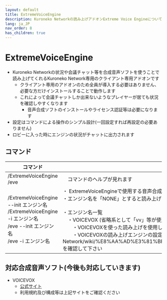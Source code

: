 ```yaml
---
layout: default
title: ExtremeVoiceEngine
description: Kuroneko Networkの読み上げアドオンExtreme Voice Engineについて
lang: ja_JP
nav_order: 8
has_children: true
---
```


# ExtremeVoiceEngine

- Kuroneko Networkの状況や会議チャット等を合成音声ソフトを使うことで読み上げてくれるKuroneko Network専用のクライアント専用アドオンです
  - クライアント専用のアドオンのため全員が導入する必要はありません、必要な方だけインストールすることで動作します
  - これによって会議チャットしか出来ないようなプレイヤーが居ても状況を確認しやすくなります
    - 音声合成ソフトのインストールやライセンス認証等は必要になります
- 設定はコマンドによる操作のシンプル設計(一回設定すれば再設定の必要ありません)
- ロビーに入った時にエンジンの状況がチャットに出力されます

## コマンド

| コマンド |　詳細 |
| --- | --- |
| /ExtremeVoiceEngine<br>/eve |　コマンドのヘルプが見れます |
| /ExtremeVoiceEngine --init エンジン名<br>/ExtremeVoiceEngine -i エンジン名<br>/eve --init エンジン名<br>/eve -i エンジン名<br> | ・ ExtremeVoiceEngineで使用する音声合成ソフトを「エンジン名」で設定します<br>・エンジン名を「NONE」とすると読み上げを無効化します<br><br>・エンジン名一覧<br>　・VOICEVOX (省略系として「vv」等が使用できます) <br>　　・VOICEVOXを使った読み上げを使用します<br>　　・VOICEVOXの読み上げエンジンの設定は[こちら](https://github.com/yukieiji/Kuroneko Network/wiki/%E8%AA%AD%E3%81%BF%E4%B8%8A%E3%81%92%E3%82%A8%E3%83%B3%E3%82%B8%E3%83%B3%EF%BC%9AVOICEVOX)を確認して下さい |

## 対応合成音声ソフト(今後も対応していきます)
- VOICEVOX
  - [公式サイト](https://voicevox.hiroshiba.jp/)
  - 利用規約及び構成等は上記サイトをご確認ください